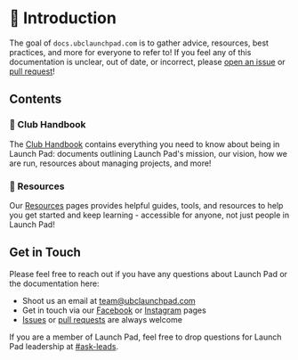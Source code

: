 # 👋 Introduction

The goal of `docs.ubclaunchpad.com` is to gather advice, resources, best practices, and more for everyone to refer to! If you feel any of this documentation is unclear, out of date, or incorrect, please [open an issue](https://github.com/ubclaunchpad/docs/issues/new) or [pull request](https://github.com/ubclaunchpad/docs/compare)!

## Contents

### 📖 Club Handbook <Badge type="tip" text="new"/>

The [Club Handbook](handbook/) contains everything you need to know about being in Launch Pad: documents outlining Launch Pad's mission, our vision, how we are run, resources about managing projects, and more!

### 🧗 Resources

Our [Resources](resources/) pages provides helpful guides, tools, and resources to help you get started and keep learning - accessible for anyone, not just people in Launch Pad!

## Get in Touch

Please feel free to reach out if you have any questions about Launch Pad or the
documentation here:

* Shoot us an email at [team@ubclaunchpad.com](team@ubclaunchpad.com)
* Get in touch via our [Facebook](https://www.facebook.com/ubclaunchpad/) or
  [Instagram](https://www.instagram.com/ubclaunchpad/) pages
* [Issues](https://github.com/ubclaunchpad/docs/issues/new) or
  [pull requests](https://github.com/ubclaunchpad/docs/compare) are always welcome

If you are a member of Launch Pad, feel free to drop questions for Launch Pad
leadership at [#ask-leads](https://ubclaunchpad.slack.com/messages/CK935RD3Q/).
